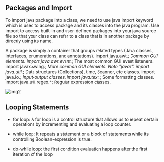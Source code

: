 ## Packages and Import

To import java package into a class, we need to use java import keyword which is used to access package and its classes into the java program. Use import to access built-in and user-defined packages into your java source file so that your class can refer to a class that is in another package by directly using its name.

A package is simply a container that groups related types (Java classes, interfaces, enumerations, and annotations). 
import java.awt.*;	Common GUI elements.
import java.awt.event.*;	The most common GUI event listeners.
import javax.swing.*;	More common GUI elements. Note "javax".
import java.util.*;	Data structures (Collections), time, Scanner, etc classes.
import java.io.*;	Input-output classes.
import java.text.*;	Some formatting classes.
import java.util.regex.*;	Regular expression classes.

![img2](https://qph.fs.quoracdn.net/main-qimg-1ad4e431274c1ce4ed2c0abd297350a1)


##  Looping Statements
* for loop: A for loop is a control structure that allows us to repeat certain operations by incrementing and evaluating a loop counter.


* while loop: It repeats a statement or a block of statements while its controlling Boolean-expression is true.


* do-while loop: the first condition evaluation happens after the first iteration of the loop